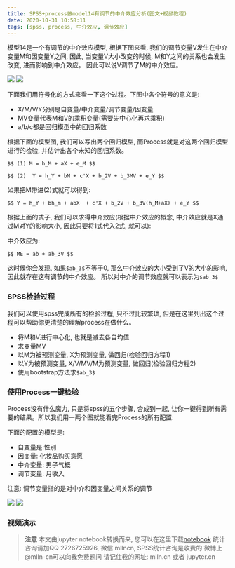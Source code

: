 ```yaml
---
title: SPSS+process做model14有调节的中介效应分析(图文+视频教程)
date: 2020-10-31 10:58:11
tags: [spss, process, 中介效应, 调节效应]
---
```


模型14是一个有调节的中介效应模型, 根据下图来看, 我们的调节变量V发生在中介变量M和因变量Y之间, 因此, 当变量V大小改变的时候, M和Y之间的关系也会发生改变, 进而影响到中介效应。 因此可以说V调节了M的中介效应。

<!-- more -->

<img src="model.png"/>

<img src="s-model.png"/>

下面我们用符号化的方式来看一下这个过程。下图中各个符号的意义是:

- X/M/V/Y分别是自变量/中介变量/调节变量/因变量
- MV变量代表M和V的乘积变量(需要先中心化再求乘积)
- a/b/c都是回归模型中的回归系数

根据下面的模型图, 我们可以写出两个回归模型, 而Process就是对这两个回归模型进行的检验, 并估计出各个未知的回归系数。

`$$
(1) M = h_M + aX + e_M
$$`

`$$
(2)  Y = h_Y + bM + c'X + b_2V + b_3MV + e_Y
$$`


如果把M带进(2)式就可以得到:

`$$
Y = h_Y + bh_m + abX  + c'X + b_2V + b_3V(h_M+aX) + e_Y
$$`

根据上面的式子, 我们可以求得中介效应(根据中介效应的概念, 中介效应就是X通过M对Y的影响大小, 因此只要将1式代入2式, 就可以):

中介效应为:

`$$
ME = ab + ab_3V
$$`

这时候你会发现, 如果`$ab_3$`不等于0, 那么中介效应的大小受到了V的大小的影响, 因此就存在这有调节的中介效应。
所以对中介的调节效应就可以表示为`$ab_3$`

### SPSS检验过程

我们可以使用spss完成所有的检验过程, 只不过比较繁琐, 但是在这里列出这个过程可以帮助你更清楚的理解process在做什么。

- 将M和V进行中心化, 也就是减去各自均值
- 求变量MV
- 以M为被预测变量, X为预测变量, 做回归(检验回归方程1)
- 以Y为被预测变量, X/V/MV/M为预测变量, 做回归(检验回归方程2)
- 使用bootstrap方法求`$ab_3$`

### 使用Process一键检验

Process没有什么魔力, 只是将spss的五个步骤, 合成到一起, 让你一键得到所有需要的结果。所以我们用一两个图就能看完Process的所有配置:

下面的配置的模型是:

- 自变量是:性别
- 因变量: 化妆品购买意愿
- 中介变量: 男子气概
- 调节变量: 月收入


注意: 调节变量指的是对中介和因变量之间关系的调节




<img src="process-config.png">

<img src="process-options.png">

### 视频演示




> **注意**
> 本文由jupyter notebook转换而来, 您可以在这里下载[notebook](模型14有调节的中介spss-process教程.ipynb)
> 统计咨询请加QQ 2726725926, 微信 mllncn,  SPSS统计咨询是收费的
> 微博上@mlln-cn可以向我免费题问
> 请记住我的网址: mlln.cn 或者 jupyter.cn
